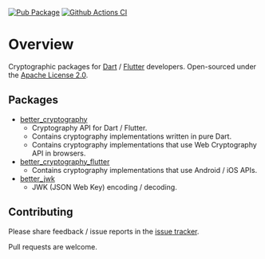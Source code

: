 [![Pub Package](https://img.shields.io/pub/v/better_cryptography.svg)](https://pub.dev/packages/better_cryptography)
[![Github Actions CI](https://github.com/tjcampanella/better_cryptography/workflows/Dart%20CI/badge.svg)](https://github.com/tjcampanella/better_cryptography/actions?query=workflow%3A%22Dart+CI%22)

# Overview

Cryptographic packages for [Dart](https://dart.dev) / [Flutter](https://flutter.dev) developers.
Open-sourced under the [Apache License 2.0](LICENSE).

## Packages
  * [better_cryptography](better_cryptography)
    * Cryptography API for Dart / Flutter.
    * Contains cryptography implementations written in pure Dart.
    * Contains cryptography implementations that use Web Cryptography API in browsers.
  * [better_cryptography_flutter](better_cryptography_flutter)
    * Contains cryptography implementations that use Android / iOS APIs.
  * [better_jwk](better_jwk)
    * JWK (JSON Web Key) encoding / decoding.

## Contributing
Please share feedback / issue reports in the
[issue tracker](https://github.com/tjcampanella/better_cryptography/issues).

Pull requests are welcome.
